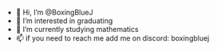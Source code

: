 - 👋 Hi, I’m @BoxingBlueJ
- 👀 I’m interested in graduating
- 🌱 I’m currently studying mathematics
- 📫 if you need to reach me add me on discord: boxingbluej

<!---
BoxingBlueJ/BoxingBlueJ is a ✨ special ✨ repository because its `README.md` (this file) appears on your GitHub profile.
You can click the Preview link to take a look at your changes.
--->
